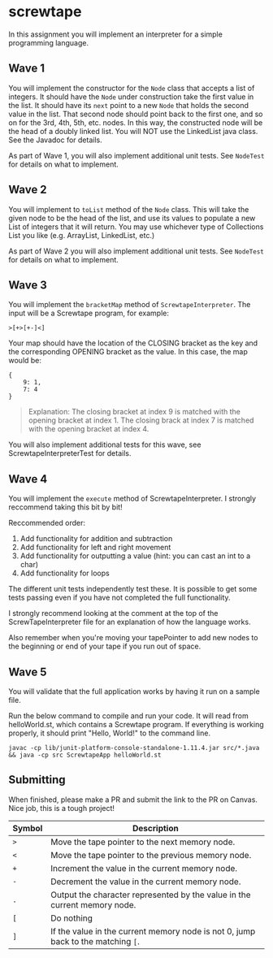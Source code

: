 # screwtape

In this assignment you will implement an interpreter for a simple programming language.

## Wave 1
You will implement the constructor for the `Node` class that accepts a list of integers. It should have the `Node` under construction take the first value in the list. It should have its `next` point to a new `Node` that holds the second value in the list. That second node should point back to the first one, and so on for the 3rd, 4th, 5th, etc. nodes. In this way, the constructed node will be the head of a doubly linked list. You will NOT use the LinkedList java class. See the Javadoc for details.

As part of Wave 1, you will also implement additional unit tests. See `NodeTest` for details on what to implement.

## Wave 2
You will implement to `toList` method of the `Node` class. This will take the given node to be the head of the list, and use its values to populate a new List of integers that it will return. You may use whichever type of Collections List you like (e.g. ArrayList, LinkedList, etc.)

As part of Wave 2 you will also implement additional unit tests. See `NodeTest` for details on what to implement.

## Wave 3
You will implement the `bracketMap` method of `ScrewtapeInterpreter`. The input will be a Screwtape program, for example:
```
>[+>[+-]<]
```

Your map should have the location of the CLOSING bracket as the key and the corresponding OPENING bracket as the value. In this case, the map would be:
```
{
    9: 1,
    7: 4
}
```
> Explanation: The closing bracket at index 9 is matched with the opening bracket at index 1. The closing brack at index 7 is matched with the opening bracket at index 4.

You will also implement additional tests for this wave, see ScrewtapeInterpreterTest for details.

## Wave 4
You will implement the `execute` method of ScrewtapeInterpreter. I strongly reccommend taking this bit by bit!

Reccommended order:
1. Add functionality for addition and subtraction
1. Add functionality for left and right movement
1. Add functionality for outputting a value (hint: you can cast an int to a char)
1. Add functionality for loops

The different unit tests independently test these. It is possible to get some tests passing even if you have not completed the full functionality.

I strongly recommend looking at the comment at the top of the ScrewTapeInterpreter file for an explanation of how the language works.

Also remember when you're moving your tapePointer to add new nodes to the beginning or end of your tape if you run out of space.

## Wave 5
You will validate that the full application works by having it run on a sample file.

Run the below command to compile and run your code. It will read from helloWorld.st, which contains a Screwtape program. If everything is working properly, it should print "Hello, World!" to the command line.

```
javac -cp lib/junit-platform-console-standalone-1.11.4.jar src/*.java && java -cp src ScrewtapeApp helloWorld.st
```

## Submitting
When finished, please make a PR and submit the link to the PR on Canvas. Nice job, this is a tough project!

| Symbol | Description                                                               |
|--------|---------------------------------------------------------------------------|
| `>`    | Move the tape pointer to the next memory node.                            |
| `<`    | Move the tape pointer to the previous memory node.                        |
| `+`    | Increment the value in the current memory node.                           |
| `-`    | Decrement the value in the current memory node.                           |
| `.`    | Output the character represented by the value in the current memory node. |
| `[`    | Do nothing                                                                |
| `]`    | If the value in the current memory node is not 0, jump back to the matching `[`. |
